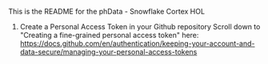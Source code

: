 This is the README for the phData - Snowflake Cortex HOL

1. Create a Personal Access Token in your Github repository
   Scroll down to "Creating a fine-grained personal access token" here:
   https://docs.github.com/en/authentication/keeping-your-account-and-data-secure/managing-your-personal-access-tokens
